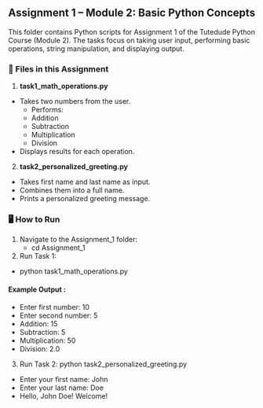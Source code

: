 ## Assignment 1 – Module 2: Basic Python Concepts
This folder contains Python scripts for Assignment 1 of the Tutedude Python Course (Module 2).
The tasks focus on taking user input, performing basic operations, string manipulation, and displaying output.

### 📂 Files in this Assignment
1. **task1_math_operations.py**
- Takes two numbers from the user.
  - Performs:
  - Addition
  - Subtraction
  - Multiplication
  - Division
- Displays results for each operation.

2. **task2_personalized_greeting.py**

- Takes first name and last name as input.
- Combines them into a full name.
- Prints a personalized greeting message.

### 🖥 How to Run
1. Navigate to the Assignment_1 folder:
   - cd Assignment_1
2. Run Task 1:
  - python task1_math_operations.py

 #### Example Output : 
- Enter first number: 10
- Enter second number: 5
- Addition: 15
- Subtraction: 5
- Multiplication: 50
- Division: 2.0

3. Run Task 2:
python task2_personalized_greeting.py

- Enter your first name: John
- Enter your last name: Doe
- Hello, John Doe! Welcome!

